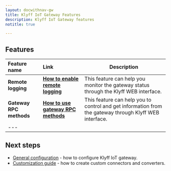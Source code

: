 ```yaml
---
layout: docwithnav-gw
title: Klyff IoT Gateway Features
description: Klyff IoT Gateway features 
notitle: true

---
```


## Features

| **Feature name**        | **Link**            | **Description**                                                                             |
|:-|:-|-
| **Remote logging**      | **[How to enable remote logging](/docs/iot-gateway/guides/how-to-enable-remote-logging/)**               | This feature can help you monitor the gateway status through the Klyff WEB interface.                                                             |
| **Gateway RPC methods** | **[How to use gateway RPC methods](/docs/iot-gateway/guides/how-to-use-gateway-rpc-methods/)**     | This feature can help you to control and get information from the gateway through Klyff WEB interface.                                                                   |
|---

## Next steps

 - [General configuration](/docs/iot-gateway/configuration/) - how to configure Klyff IoT gateway.
 - [Customization guide](/docs/iot-gateway/custom/) - how to create custom connectors and converters.
